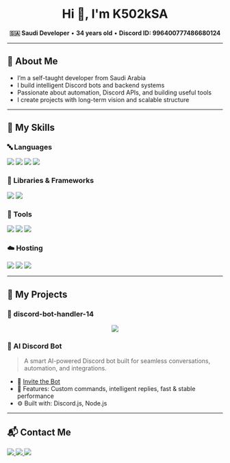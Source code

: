 <h1 align="center">Hi 👋, I'm K502kSA</h1>

<p align="center">
  <strong>🇸🇦 Saudi Developer</strong> • <strong>34 years old</strong> • <strong>Discord ID: 996400777486680124</strong>
</p>

---

## 🧠 About Me
- I’m a self-taught developer from Saudi Arabia  
- I build intelligent Discord bots and backend systems  
- Passionate about automation, Discord APIs, and building useful tools  
- I create projects with long-term vision and scalable structure  

---

## 🧰 My Skills

### 🔤 Languages
<p>
  <img src="https://img.shields.io/badge/JavaScript-F7DF1E?logo=javascript&logoColor=000&style=for-the-badge" />
  <img src="https://img.shields.io/badge/TypeScript-3178C6?logo=typescript&logoColor=fff&style=for-the-badge" />
  <img src="https://img.shields.io/badge/Python-3776AB?logo=python&logoColor=fff&style=for-the-badge" />
  <img src="https://img.shields.io/badge/HTML-E34F26?logo=html5&logoColor=fff&style=for-the-badge" />
</p>

### 🧱 Libraries & Frameworks
<p>
  <img src="https://img.shields.io/badge/Discord.js-5865F2?logo=discord&logoColor=fff&style=for-the-badge" />
  <img src="https://img.shields.io/badge/Express.js-000000?logo=express&logoColor=fff&style=for-the-badge" />
</p>

### 🧰 Tools
<p>
  <img src="https://img.shields.io/badge/Git-F05032?logo=git&logoColor=fff&style=for-the-badge" />
  <img src="https://img.shields.io/badge/Linux-FCC624?logo=linux&logoColor=000&style=for-the-badge" />
  <img src="https://img.shields.io/badge/VS%20Code-007ACC?logo=visual-studio-code&logoColor=fff&style=for-the-badge" />
</p>

### ☁️ Hosting
<p>
  <img src="https://img.shields.io/badge/VPS-007BFF?style=for-the-badge&logo=cloud&logoColor=white" />
  <img src="https://img.shields.io/badge/Replit-667881?logo=replit&logoColor=white&style=for-the-badge" />
  <img src="https://img.shields.io/badge/BotHosting-7289DA?logo=discord&logoColor=white&style=for-the-badge" />
</p>

---

## 🚀 My Projects

### 📁 discord-bot-handler-14
<p align="center">
  <img src="https://github-readme-stats.vercel.app/api/pin/?username=K502kSA&repo=discord-bot-handler-14&theme=github_dark" />
</p>

### 🤖 AI Discord Bot

> A smart AI-powered Discord bot built for seamless conversations, automation, and integrations.

- 🔗 [Invite the Bot](https://discord.com/oauth2/authorize?client_id=1376483030557786113)
- 🧠 Features: Custom commands, intelligent replies, fast & stable performance
- ⚙️ Built with: Discord.js, Node.js

---

## 📬 Contact Me

<p>
  <a href="https://discord.com/users/996400777486680124" target="_blank">
    <img src="https://img.shields.io/badge/Discord-5o.p-5865F2?style=for-the-badge&logo=discord&logoColor=white" />
  </a>
  <a href="https://instagram.com/K502kSA" target="_blank">
    <img src="https://img.shields.io/badge/Instagram-K502kSA-E4405F?style=for-the-badge&logo=instagram&logoColor=white" />
  </a>
  <a href="https://github.com/K502kSA" target="_blank">
    <img src="https://img.shields.io/badge/GitHub-K502kSA-181717?style=for-the-badge&logo=github&logoColor=white" />
  </a>
</p>